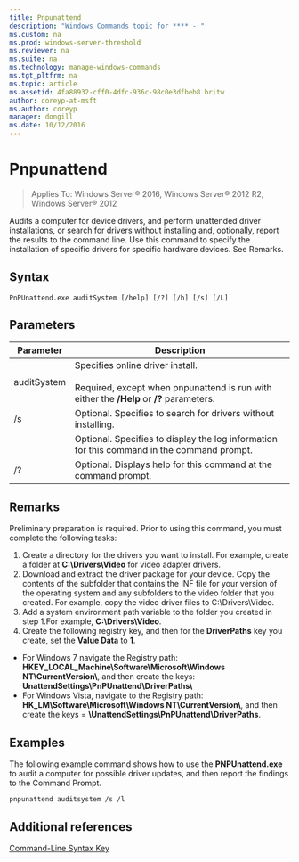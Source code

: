 ```yaml
---
title: Pnpunattend
description: "Windows Commands topic for **** - "
ms.custom: na
ms.prod: windows-server-threshold
ms.reviewer: na
ms.suite: na
ms.technology: manage-windows-commands
ms.tgt_pltfrm: na
ms.topic: article
ms.assetid: 4fa88932-cff0-4dfc-936c-98c0e3dfbeb8 britw
author: coreyp-at-msft
ms.author: coreyp
manager: dongill
ms.date: 10/12/2016
---
```

# Pnpunattend

>Applies To: Windows Server&reg; 2016, Windows Server&reg; 2012 R2, Windows Server&reg; 2012

Audits a computer for device drivers, and perform unattended driver installations, or search for drivers without installing and, optionally, report the results to the command line. Use this command to specify the installation of specific drivers for specific hardware devices. See Remarks.  
## Syntax  
```  
PnPUnattend.exe auditSystem [/help] [/?] [/h] [/s] [/L]  
```  
## Parameters  
|Parameter|Description|  
|-------|--------|  
|auditSystem|Specifies online driver install.<br /><br />Required, except when pnpunattend is run with either the **/Help** or **/?** parameters.|  
|/s|Optional. Specifies to search for drivers without installing.|  
||Optional. Specifies to display the log information for this command in the command prompt.|  
|/?|Optional. Displays help for this command at the command prompt.|  
## Remarks  
Preliminary preparation is required. Prior to using this command, you must complete the following tasks:  
1.  Create a directory for the drivers you want to install. For example, create a folder at **C:\Drivers\Video** for video adapter drivers.  
2.  Download and extract the driver package for your device. Copy the contents of the subfolder that contains the INF file for your version of the operating system and any subfolders to the video folder that you created. For example, copy the video driver files to C:\Drivers\Video.  
3.  Add a system environment path variable to the folder you created in step 1.For example, **C:\Drivers\Video**.  
4.  Create the following registry key, and then for the **DriverPaths** key you create, set the **Value Data** to **1**.  
-   For  Windows 7   navigate the Registry path: **HKEY_LOCAL_Machine\Software\Microsoft\Windows NT\CurrentVersion\\**, and then create the keys: **UnattendSettings\PnPUnattend\DriverPaths\\**  
-   For Windows Vista, navigate to the Registry path: **HK_LM\Software\Microsoft\Windows NT\CurrentVersion\\**, and then create the keys = **\UnattendSettings\PnPUnattend\DriverPaths**.  
## Examples  
The following example command shows how to use the **PNPUnattend.exe** to audit a computer for possible driver updates, and then report the findings to the Command Prompt.  
```  
pnpunattend auditsystem /s /l   
```  
## Additional references  
[Command-Line Syntax Key](Command-Line-Syntax-Key.md)  

